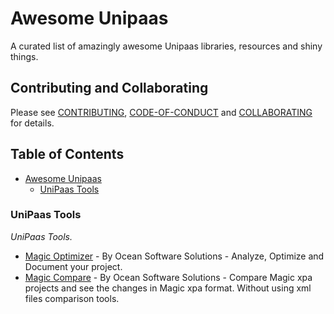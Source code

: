 # Awesome Unipaas 

A curated list of amazingly awesome Unipaas libraries, resources and shiny things.

## Contributing and Collaborating
Please see [CONTRIBUTING](https://github.com/leverage-latitude/awesome-unipaas/blob/master/CONTRIBUTING.md), [CODE-OF-CONDUCT](https://github.com/leverage-latitude/awesome-unipaas/blob/master/CODE-OF-CONDUCT.md) and [COLLABORATING](https://github.com/leverage-latitude/awesome-unipaas/blob/master/COLLABORATING.md) for details.

## Table of Contents
- [Awesome Unipaas](#awesome-unipaas)
   - [UniPaas Tools](#unipaas-tools)

### UniPaas Tools
*UniPaas Tools.*

* [Magic Optimizer](https://www.magic-optimizer.com) - By Ocean Software Solutions - Analyze, Optimize and Document your project.
* [Magic Compare](https://www.magic-optimizer.com) - By Ocean Software Solutions - Compare Magic xpa projects and see the changes in Magic xpa format. Without using xml files comparison tools.